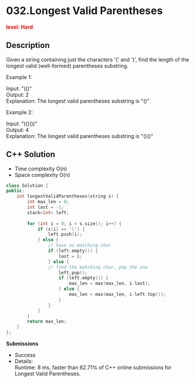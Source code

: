 # 032.Longest Valid Parentheses

**<font color=red>level: Hard</font>**

## Description

Given a string containing just the characters '(' and ')', find the length of the longest valid (well-formed) parentheses substring.

Example 1:

Input: "(()"   
Output: 2  
Explanation: The longest valid parentheses substring is "()"

Example 2:

Input: ")()())"  
Output: 4  
Explanation: The longest valid parentheses substring is "()()"

## C++ Solution

* Time complexity O(n)
* Space complexity O(n)

```c++
class Solution {
public:
    int longestValidParentheses(string s) {
        int max_len = 0;
        int last = -1;
        stack<int> left;
        
        for (int i = 0; i < s.size(); i++) {
            if (s[i] == '(') { 
                left.push(i);
            } else {
                // have no matching char
                if (left.empty()) {
                    last = i;
                } else {
                // find the matching char, pop the one
                    left.pop();
                    if (left.empty()) {
                        max_len = max(max_len, i-last);
                    } else {
                        max_len = max(max_len, i-left.top());
                    }
                }
            }
        }
        return max_len;
    }
};
```

**Submissions**
* Success
* Details:  
Runtime: 8 ms, faster than 62.71% of C++ online submissions for Longest Valid Parentheses.


